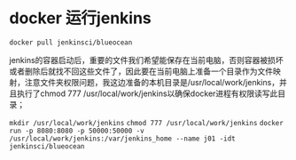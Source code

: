 # docker 运行jenkins

```docker pull jenkinsci/blueocean```

jenkins的容器启动后，重要的文件我们希望能保存在当前电脑，否则容器被损坏或者删除后就找不回这些文件了，因此要在当前电脑上准备一个目录作为文件映射，注意文件夹权限问题，我这边准备的本机目录是/usr/local/work/jenkins，并且执行了chmod 777 /usr/local/work/jenkins以确保docker进程有权限读写此目录；

```mkdir /usr/local/work/jenkins```
```chmod 777 /usr/local/work/jenkins```
```docker run -p 8080:8080 -p 50000:50000 -v /usr/local/work/jenkins:/var/jenkins_home --name j01 -idt jenkinsci/blueocean```